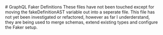# GraphQL Faker Definitions
These files have not been touched except for moving the fakeDefinitionAST variable out into a seperate file. This file has not yet been investigated or refactored, however as far I underderstand, they are being used to merge schemas, extend existing types and configure the Faker setup.
